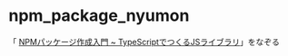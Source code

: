 # npm_package_nyumon
「 [NPMパッケージ作成入門 ~ TypeScriptでつくるJSライブラリ](https://zenn.dev/sprout2000/books/9325fe6c9c1ba9)」をなぞる
